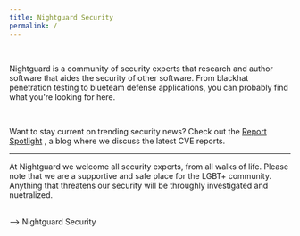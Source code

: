 ```yaml
---
title: Nightguard Security
permalink: /
---
```

<br />

Nightguard is a community of security experts that research and author software that aides the security of other software.  From blackhat penetration testing to blueteam defense applications, you can probably find what you're looking for here.

<br />

Want to stay current on trending security news?  Check out the <a href="/blog/"> Report Spotlight</a> , a blog where we discuss the latest CVE reports.

---

At Nightguard we welcome all security experts, from all walks of life.  Please note that we are a supportive and safe place for the LGBT+ community.  Anything that threatens our security will be throughly investigated and nuetralized.

<br />
--> Nightguard Security
